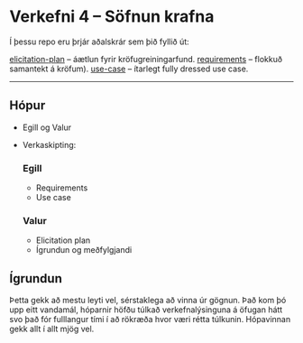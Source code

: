 # Verkefni 4 – Söfnun krafna

Í þessu repo eru þrjár aðalskrár sem þið fyllið út:

[elicitation-plan](elicitation-plan.md) – áætlun fyrir kröfugreiningarfund.
[requirements](requirements.md) – flokkuð samantekt á kröfum).
[use-case](use-case.md) – ítarlegt fully dressed use case.

---

## Hópur
- Egill og Valur
- Verkaskipting:
  ### Egill
  - Requirements
  - Use case 
  
  ### Valur
  - Elicitation plan
  - Ígrundun og meðfylgjandi

## Ígrundun
Þetta gekk að mestu leyti vel, sérstaklega að vinna úr gögnun.
Það kom þó upp eitt vandamál, hóparnir höfðu túlkað verkefnalýsinguna á öfugan hátt svo það fór fulllangur tími í að rökræða hvor væri rétta túlkunin.
Hópavinnan gekk allt í allt mjög vel.
